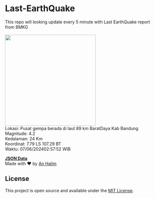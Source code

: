 # Last-EarthQuake
This repo will looking update every 5 minute with Last EarthQuake report from BMKG
<br>
<br>
<img src="https://static.bmkg.go.id/20240607025752.mmi.jpg" width="300"/>
<br>
Lokasi: Pusat gempa berada di laut 89 km BaratDaya Kab Bandung <br>
Magnitude: 4.2 <br>
Kedalaman: 24 Km <br>
Koordinat: 7.79 LS 107.29 BT <br>
Waktu: 07/06/202402:57:52 WIB <br>

<a href="./data/data.json">**JSON Data**</a>
<br>
Made with ❤️ by <a href="https://github.com/an-halim">An Halim</a>
## License

This project is open source and available under the [MIT License](LICENSE).
